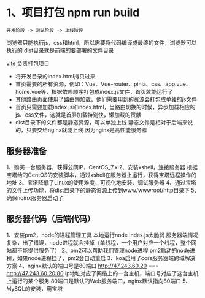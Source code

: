 # 1、项目打包  npm run build
    开发阶段 -> 测试阶段 -> 上线阶段
浏览器只能执行js，css和html，所以需要将代码编译成最终的文件，浏览器可以执行的
dist目录就是前端的要部署的文件目录

vite 负责打包项目

- 将开发目录的index.html拷贝过来
- 首页需要的所有资源，例如：Vue、Vue-router、pinia、css、app.vue、home.vue等，根据依赖顺序打包成index.js文件，首页就能运行了
- 其他路由页面使用了路由懒加载，他们需要用到的资源会打包成单独的js文件
- 首页只需要加载index.js和index.html，当路由切换的时候，异步加载相应的js、css文件，这就是首屏加载特别快，懒加载的贡献
- dist目录下的文件都是静态资源，可以单独上线
    静态文件是相对于后端来说的，只要交给nginx就能上线
    因为nginx是高性能服务器

## 服务器准备
1、购买一台服务器，获得公网IP，CentOS_7.x
2、安装xshell，连接服务器
    根据宝塔给的CentOS的安装脚本，通过xshell在服务器上运行，获得宝塔远程操作的地址
3、宝塔降低了Linux的使用难度，可视化地安装、调试服务器
4、通过宝塔的文件上传功能，将dist目录下的静态资源上传到www/wwwroot/http目录下
5、确保nginx服务器启动了

## 服务器代码（后端代码）
1、安装pm2，node的进程管理工具
    本地运行node index.js太脆弱
    服务器端情况复杂，出了错误，node进程就会挂掉（单线程，一个用户对应一个线程，整个网站都不能提供服务了）
2、pm2可以帮助我们管理node进程
    pm2启动的node进程，如果node进程挂了，pm2会自动重启
3、koa启用了cors服务器端跨域解决方案
4、nginx默认的端口号是80端口
    http://47.243.60.20 === http://47.243.60.20:80
    ip地址对应了网络上的一台主机，端口号对应了这台主机上运行的某个服务
    80端口是默认的Web服务端口，nginx默认指向80端口
5、MySQL的安装，用宝塔
